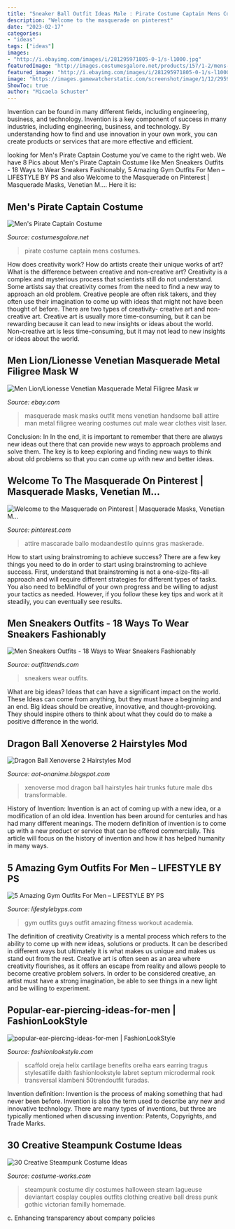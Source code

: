 ```yaml
---
title: "Sneaker Ball Outfit Ideas Male : Pirate Costume Captain Mens Costumes"
description: "Welcome to the masquerade on pinterest"
date: "2023-02-17"
categories:
- "ideas"
tags: ["ideas"]
images:
- "http://i.ebayimg.com/images/i/281295971805-0-1/s-l1000.jpg"
featuredImage: "http://images.costumesgalore.net/products/157/1-2/mens-pirate-captain-costume.jpg"
featured_image: "http://i.ebayimg.com/images/i/281295971805-0-1/s-l1000.jpg"
image: "https://images.gamewatcherstatic.com/screenshot/image/1/12/295941/9.jpg"
ShowToc: true
author: "Micaela Schuster"
---
```



Invention can be found in many different fields, including engineering, business, and technology.
Invention is a key component of success in many industries, including engineering, business, and technology. By understanding how to find and use innovation in your own work, you can create products or services that are more effective and efficient.

	

		
looking for Men&#039;s Pirate Captain Costume you've came to the right web. We have 8 Pics about Men&#039;s Pirate Captain Costume like Men Sneakers Outfits - 18 Ways to Wear Sneakers Fashionably, 5 Amazing Gym Outfits For Men – LIFESTYLE BY PS and also Welcome to the Masquerade on Pinterest | Masquerade Masks, Venetian M…. Here it is:
		
    
## Men&#039;s Pirate Captain Costume

<img loading=lazy src="http://images.costumesgalore.net/products/157/1-2/mens-pirate-captain-costume.jpg" onerror="this.onerror=null;this.src='https://tse1.mm.bing.net/th?id=OIP.l7kaWgji6TMKTF5cDPV-dQAAAA&amp;pid=15.1';" alt="Men&#039;s Pirate Captain Costume">

_Source: costumesgalore.net_

>pirate costume captain mens costumes. 

	

How does creativity work? How do artists create their unique works of art? What is the difference between creative and non-creative art?
Creativity is a complex and mysterious process that scientists still do not understand. Some artists say that creativity comes from the need to find a new way to approach an old problem. Creative people are often risk takers, and they often use their imagination to come up with ideas that might not have been thought of before. There are two types of creativity- creative art and non-creative art. Creative art is usually more time-consuming, but it can be rewarding because it can lead to new insights or ideas about the world. Non-creative art is less time-consuming, but it may not lead to new insights or ideas about the world.

    
## Men Lion/Lionesse Venetian Masquerade Metal Filigree Mask W

<img loading=lazy src="http://i.ebayimg.com/images/i/281295971805-0-1/s-l1000.jpg" onerror="this.onerror=null;this.src='https://tse1.mm.bing.net/th?id=OIP.auiMFoOkwbnux-LT6I8rlwHaJ4&amp;pid=15.1';" alt="Men Lion/Lionesse Venetian Masquerade Metal Filigree Mask w">

_Source: ebay.com_

>masquerade mask masks outfit mens venetian handsome ball attire man metal filigree wearing costumes cut male wear clothes visit laser. 

	

Conclusion: In
In the end, it is important to remember that there are always new ideas out there that can provide new ways to approach problems and solve them. The key is to keep exploring and finding new ways to think about old problems so that you can come up with new and better ideas.

    
## Welcome To The Masquerade On Pinterest | Masquerade Masks, Venetian M…

<img loading=lazy src="https://s-media-cache-ak0.pinimg.com/originals/0a/94/1f/0a941fb8b4b5cc04bef539831366b440.jpg" onerror="this.onerror=null;this.src='https://tse2.mm.bing.net/th?id=OIP.PYhNbcIbVvVQ0aLkbjSzjAHaLG&amp;pid=15.1';" alt="Welcome to the Masquerade on Pinterest | Masquerade Masks, Venetian M…">

_Source: pinterest.com_

>attire mascarade ballo modaandestilo quinns gras maskerade. 

	

How to start using brainstroming to achieve success?
There are a few key things you need to do in order to start using brainstroming to achieve success. First, understand that brainstroming is not a one-size-fits-all approach and will require different strategies for different types of tasks. You also need to beMindful of your own progress and be willing to adjust your tactics as needed. However, if you follow these key tips and work at it steadily, you can eventually see results.

    
## Men Sneakers Outfits - 18 Ways To Wear Sneakers Fashionably

<img loading=lazy src="https://www.outfittrends.com/wp-content/uploads/2015/08/69272a813c1c0c0761de89ea82518933.jpg" onerror="this.onerror=null;this.src='https://tse4.mm.bing.net/th?id=OIP.68OiCic1SsDHKR3_LyvkrgHaKX&amp;pid=15.1';" alt="Men Sneakers Outfits - 18 Ways to Wear Sneakers Fashionably">

_Source: outfittrends.com_

>sneakers wear outfits. 

	

What are big ideas? Ideas that can have a significant impact on the world. These Ideas can come from anything, but they must have a beginning and an end. Big ideas should be creative, innovative, and thought-provoking. They should inspire others to think about what they could do to make a positive difference in the world.

    
## Dragon Ball Xenoverse 2 Hairstyles Mod

<img loading=lazy src="https://images.gamewatcherstatic.com/screenshot/image/1/12/295941/9.jpg" onerror="this.onerror=null;this.src='https://tse1.mm.bing.net/th?id=OIP.S2MVsE0TCAJNnTfEGuQN2gHaDt&amp;pid=15.1';" alt="Dragon Ball Xenoverse 2 Hairstyles Mod">

_Source: aot-onanime.blogspot.com_

>xenoverse mod dragon ball hairstyles hair trunks future male dbs transformable. 

	

History of Invention:
Invention is an act of coming up with a new idea, or a modification of an old idea. Invention has been around for centuries and has had many different meanings. The modern definition of invention is to come up with a new product or service that can be offered commercially. This article will focus on the history of invention and how it has helped humanity in many ways.

    
## 5 Amazing Gym Outfits For Men – LIFESTYLE BY PS

<img loading=lazy src="https://cdn.shopify.com/s/files/1/0162/2116/files/Gym_outfits_for_guys_10.jpg?v=1546686034" onerror="this.onerror=null;this.src='https://tse4.mm.bing.net/th?id=OIP.kii6739dSVvKalLiczNisQHaNK&amp;pid=15.1';" alt="5 Amazing Gym Outfits For Men – LIFESTYLE BY PS">

_Source: lifestylebyps.com_

>gym outfits guys outfit amazing fitness workout academia. 

	

The definition of creativity
Creativity is a mental process which refers to the ability to come up with new ideas, solutions or products. It can be described in different ways but ultimately it is what makes us unique and makes us stand out from the rest. Creative art is often seen as an area where creativity flourishes, as it offers an escape from reality and allows people to become creative problem solvers. In order to be considered creative, an artist must have a strong imagination, be able to see things in a new light and be willing to experiment.

    
## Popular-ear-piercing-ideas-for-men | FashionLookStyle

<img loading=lazy src="https://fashionlookstyle.com/wp-content/uploads/2019/08/popular-ear-piercing-ideas-for-men.jpg" onerror="this.onerror=null;this.src='https://tse1.mm.bing.net/th?id=OIP.XqIpps1-HQCVdRR1j3i-RQHaJ4&amp;pid=15.1';" alt="popular-ear-piercing-ideas-for-men | FashionLookStyle">

_Source: fashionlookstyle.com_

>scaffold oreja helix cartilage benefits orelha ears earring tragus stylesatlife daith fashionlookstyle labret septum microdermal rook transversal klambeni 50trendoutfit furadas. 

	

Invention definition:
Invention is the process of making something that had never been before. Invention is also the term used to describe any new and innovative technology. There are many types of inventions, but three are typically mentioned when discussing invention: Patents, Copyrights, and Trade Marks.

    
## 30 Creative Steampunk Costume Ideas

<img loading=lazy src="https://photos.costume-works.com/gallery/steampunk-family-costume.jpg" onerror="this.onerror=null;this.src='https://tse3.mm.bing.net/th?id=OIP.lvU74jf69AP3rNu8t8hcGwHaKT&amp;pid=15.1';" alt="30 Creative Steampunk Costume Ideas">

_Source: costume-works.com_

>steampunk costume diy costumes halloween steam lagueuse deviantart cosplay couples outfits clothing creative ball dress punk gothic victorian familly homemade. 

	

c. Enhancing transparency about company policies 

